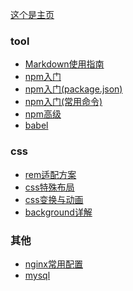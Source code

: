 [这个是主页](https://kukiiu.github.io/blog/)

### tool
* [Markdown使用指南](./tool/Markdown使用指南.md)
* [npm入门](./tool/npm入门.md)
* [npm入门(package.json)](./tool/npm入门(package.json).md)
* [npm入门(常用命令)](./tool/npm入门(常用命令).md)
* [npm高级](./tool/npm高级.md)
* [babel](./tool/babel.md)

### css
* [rem适配方案](./css/rem适配方案.md)
* [css特殊布局](./css/css特殊布局.md)
* [css变换与动画](./css/css变换与动画.md)
* [background详解](./css/background详解.md)

### 其他
* [nginx常用配置](./other/nginx常用配置.md)
* [mysql](./other/mysql.md)
